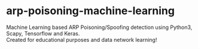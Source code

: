 # arp-poisoning-machine-learning

Machine Learning based ARP Poisoning/Spoofing detection using Python3, Scapy, Tensorflow and Keras. <br>
Created for educational purposes and data network learning!
